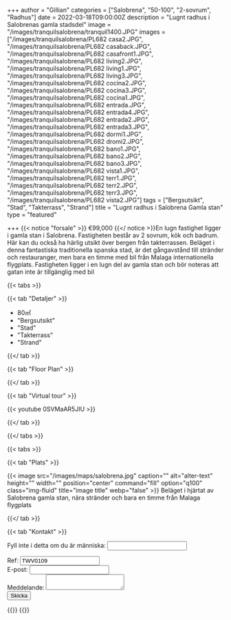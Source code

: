 +++
author = "Gillian"
categories = ["Salobrena", "50-100", "2-sovrum", "Radhus"]
date = 2022-03-18T09:00:00Z
description = "Lugnt radhus i Salobrenas gamla stadsdel"
image = "/images/tranquilsalobrena/tranquil1400.JPG"
images = ["/images/tranquilsalobrena/PL682 casa2.JPG", "/images/tranquilsalobrena/PL682 casaback.JPG", "/images/tranquilsalobrena/PL682 casafront1.JPG", "/images/tranquilsalobrena/PL682 living2.JPG", "/images/tranquilsalobrena/PL682 living1.JPG", "/images/tranquilsalobrena/PL682 living3.JPG", "/images/tranquilsalobrena/PL682 cocina2.JPG", "/images/tranquilsalobrena/PL682 cocina3.JPG", "/images/tranquilsalobrena/PL682 cocina1.JPG", "/images/tranquilsalobrena/PL682 entrada.JPG", "/images/tranquilsalobrena/PL682 entrada4.JPG", "/images/tranquilsalobrena/PL682 entrada2.JPG", "/images/tranquilsalobrena/PL682 entrada3.JPG", "/images/tranquilsalobrena/PL682 dormi1.JPG", "/images/tranquilsalobrena/PL682 dromi2.JPG", "/images/tranquilsalobrena/PL682 bano1.JPG", "/images/tranquilsalobrena/PL682 bano2.JPG", "/images/tranquilsalobrena/PL682 bano3.JPG", "/images/tranquilsalobrena/PL682 vista1.JPG", "/images/tranquilsalobrena/PL682 terr1.JPG", "/images/tranquilsalobrena/PL682 terr2.JPG", "/images/tranquilsalobrena/PL682 terr3.JPG", "/images/tranquilsalobrena/PL682 vista2.JPG"]
tags = ["Bergsutsikt", "Stad", "Takterrass", "Strand"]
title = "Lugnt radhus i Salobrena Gamla stan"
type = "featured"

+++
{{< notice "forsale" >}}
€99,000
{{</ notice >}}En lugn fastighet ligger i gamla stan i Salobrena. Fastigheten består av 2 sovrum, kök och badrum. Här kan du också ha härlig utsikt över bergen från takterrassen. Beläget i denna fantastiska traditionella spanska stad, är det gångavstånd till stränder och restauranger, men bara en timme med bil från Malaga internationella flygplats. Fastigheten ligger i en lugn del av gamla stan och bör noteras att gatan inte är tillgänglig med bil

{{< tabs >}}

{{< tab "Detaljer" >}}

* 80&#x33A1;
* "Bergsutsikt"
* "Stad"
* "Takterrass"
* "Strand"

{{</ tab >}}

{{< tab "Floor Plan" >}}

{{</ tab >}}

{{< tab "Virtual tour" >}}

{{< youtube 0SVMaAR5JIU  >}}

{{</ tab >}}

{{</ tabs >}}

{{< tabs >}}

{{< tab "Plats" >}}

{{< image src="/images/maps/salobrena.jpg" caption="" alt="alter-text" height="" width="" position="center" command="fill" option="q100" class="img-fluid" title="image title" webp="false" >}}
Beläget i hjärtat av Salobrena gamla stan, nära stränder och bara en timme från Malaga flygplats

{{</ tab >}}

{{< tab "Kontakt" >}}
<form name="propertyContact" method="POST" netlify-honeypot="bot-field" data-netlify="true">
<div class="form-group">
<p class="d-none"><label>Fyll inte i detta om du är människa: <input name="bot-field" /></label></p>
</div>
<div class="form-group">
<label>Ref: <input name="property-ref" class="form-control" value="TWV0109" readonly/></label>
</div>
<div class="form-group">
<label>E-post: <input type="text" class="form-control" name="email" /></label>
</div>
<div class="form-group">
<label>Meddelande: </label> <textarea name="message" class="form-control"></textarea>
</div>
<button type="submit" class="btn btn-primary">Skicka</button>
</form>
{{</ tab >}}
{{</ tabs >}}

